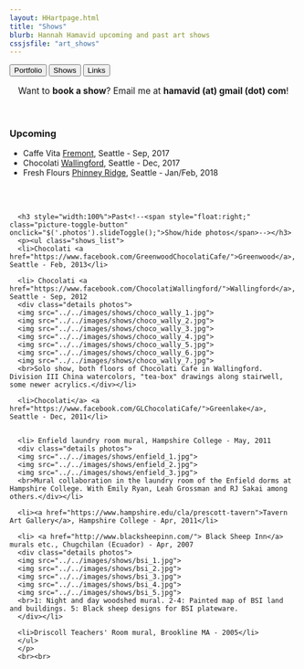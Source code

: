 ```yaml
---
layout: HHartpage.html
title: "Shows"
blurb: Hannah Hamavid upcoming and past art shows
cssjsfile: "art_shows"
---
```

<a href="../portfolio"><button class="btn white">Portfolio</button></a>
      <a href="../shows"><button class="btn"></i>Shows</button></a>
      <a href="../links"><button class="btn white"></i>Links</button></a>
    </nav>
  </header>

<!-- Main content -->
<div class="container" id="shows">
    <!--<div id="bookshow">
      <h3 style="text-align:center;">Book a show</h3>
      <p style="text-align:center;">Want to decorate your caf&#xE9;, school, or basement with my art? Please <a href="../../about" style="text-decoration:underline;">contact me</a> for details.</p><br>
    </div>-->
    <p style="font-size:1.1em;text-align:center;">Want to <span style="font-weight:bold;">book a show</span>? Email me at <span class="text-teal" style="font-weight:bold;">hamavid (at) gmail (dot) com</span>!</p>

<div id="mainshows">
      <br>
      <h3>Upcoming</h3>
      <p><ul class="shows_list">
      <li>Caffe Vita <a href="http://www.caffevita.com/locations/wa/fremont">Fremont</a>, Seattle - Sep, 2017</li>
      <li>Chocolati <a href="https://www.facebook.com/ChocolatiWallingford/">Wallingford</a>, Seattle - Dec, 2017</li>
      <li>Fresh Flours <a href="http://www.freshfloursseattle.com/">Phinney Ridge</a>, Seattle - Jan/Feb, 2018</li>
      </ul></p><br><br>

      <h3 style="width:100%">Past<!--<span style="float:right;" class="picture-toggle-button" onclick="$('.photos').slideToggle();">Show/hide photos</span>--></h3>
      <p><ul class="shows_list">
      <li>Chocolati <a href="https://www.facebook.com/GreenwoodChocolatiCafe/">Greenwood</a>, Seattle - Feb, 2013</li>

      <li> Chocolati <a href="https://www.facebook.com/ChocolatiWallingford/">Wallingford</a>, Seattle - Sep, 2012
      <div class="details photos">
      <img src="../../images/shows/choco_wally_1.jpg">
      <img src="../../images/shows/choco_wally_2.jpg">
      <img src="../../images/shows/choco_wally_3.jpg">
      <img src="../../images/shows/choco_wally_4.jpg">
      <img src="../../images/shows/choco_wally_5.jpg">
      <img src="../../images/shows/choco_wally_6.jpg">
      <img src="../../images/shows/choco_wally_7.jpg">
      <br>Solo show, both floors of Chocolati Cafe in Wallingford. Division III China watercolors, "tea-box" drawings along stairwell, some newer acrylics.</div></li>

      <li>Chocolati</a> <a href="https://www.facebook.com/GLChocolatiCafe/">Greenlake</a>, Seattle - Dec, 2011</li>


      <li> Enfield laundry room mural, Hampshire College - May, 2011
      <div class="details photos">
      <img src="../../images/shows/enfield_1.jpg">
      <img src="../../images/shows/enfield_2.jpg">
      <img src="../../images/shows/enfield_3.jpg">
      <br>Mural collaboration in the laundry room of the Enfield dorms at Hampshire College. With Emily Ryan, Leah Grossman and RJ Sakai among others.</div></li>

      <li><a href="https://www.hampshire.edu/cla/prescott-tavern">Tavern Art Gallery</a>, Hampshire College - Apr, 2011</li> 

      <li> <a href="http://www.blacksheepinn.com/"> Black Sheep Inn</a> murals etc., Chugchilan (Ecuador) - Apr, 2007
      <div class="details photos">
      <img src="../../images/shows/bsi_1.jpg">
      <img src="../../images/shows/bsi_2.jpg">
      <img src="../../images/shows/bsi_3.jpg">
      <img src="../../images/shows/bsi_4.jpg">
      <img src="../../images/shows/bsi_5.jpg">
      <br>1: Night and day woodshed mural. 2-4: Painted map of BSI land and buildings. 5: Black sheep designs for BSI plateware.
      </div></li>

      <li>Driscoll Teachers' Room mural, Brookline MA - 2005</li>
      </ul>
      </p>
      <br><br>
</div>
</div>
</div>
